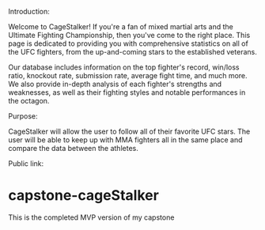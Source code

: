 Introduction: 

Welcome to CageStalker! If you're a fan of mixed martial arts and the Ultimate Fighting Championship, then you've come to the right place. This page is dedicated to providing you with comprehensive statistics on all of the UFC fighters, from the up-and-coming stars to the established veterans.

Our database includes information on the top fighter's record, win/loss ratio, knockout rate, submission rate, average fight time, and much more. We also provide in-depth analysis of each fighter's strengths and weaknesses, as well as their fighting styles and notable performances in the octagon.

Purpose:

CageStalker will allow the user to follow all of their favorite UFC stars. The user will be able to keep up with MMA fighters all in the same place and compare the data between the athletes.



Public link:

# capstone-cageStalker
This is the completed MVP version of my capstone
